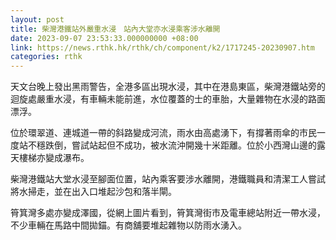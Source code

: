 ```yaml
---
layout: post
title: 柴灣港鐵站外嚴重水浸　站內大堂亦水浸乘客涉水離開
date: 2023-09-07 23:53:33.000000000 +08:00
link: https://news.rthk.hk/rthk/ch/component/k2/1717245-20230907.htm
categories: rthk
---
```


天文台晚上發出黑雨警告，全港多區出現水浸，其中在港島東區，柴灣港鐵站旁的迴旋處嚴重水浸，有車輛未能前進，水位覆蓋的士的車胎，大量雜物在水浸的路面漂浮。

位於環翠道、連城道一帶的斜路變成河流，雨水由高處湧下，有撐著雨傘的市民一度站不穩跌倒，嘗試站起但不成功，被水流沖開幾十米距離。位於小西灣山邊的露天樓梯亦變成瀑布。

柴灣港鐵站大堂水浸至腳面位置，站內乘客要涉水離開，港鐵職員和清潔工人嘗試將水掃走，並在出入口堆起沙包和落半閘。

筲箕灣多處亦變成澤國，從網上圖片看到，筲箕灣街市及電車總站附近一帶水浸，不少車輛在馬路中間拋錨。有商舖要堆起雜物以防雨水湧入。
